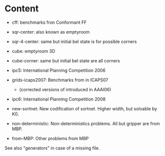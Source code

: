 # Content

- cff: benchmarks fron Conformant FF

- sqr-center: also known as emptyroom
- sqr-4-center: same but initial bel state is for possible corners
- cube: emptyroom 3D
- cube-corner: same but initial bel state are all corners

- ipc5: International Planning Competition 2006
- grids-icaps2007: Benchmarks from in ICAPS07
  - (corrected versions of introduced in AAAI06)
- ipc6:  International Planning Competition 2008

- new-sortnet: New codification of sortnet. Higher width, but solvable by K0.
- non-deterministic: Non-deterministics problems. All but gripper are from MBP.
- from-MBP: Other problems from MBP

See also "generators" in case of a missing file.

